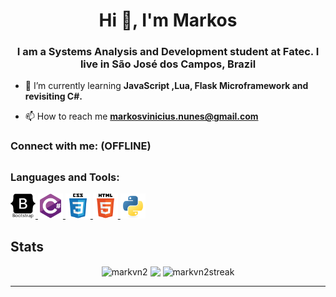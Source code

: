 <h1 align="center">Hi 👋, I'm Markos</h1>
<h3 align="center">I am a Systems Analysis and Development student at Fatec. I live in São José dos Campos, Brazil</h3>

- 🌱 I’m currently learning **JavaScript ,Lua, Flask Microframework and  revisiting C#.**

- 📫 How to reach me **markosvinicius.nunes@gmail.com**

<h3 align="left">Connect with me: (OFFLINE)</h3>
<p align="left">
</p>

  ##

<h3 align="left">Languages and Tools:</h3>
<p align="left"> <a href="https://getbootstrap.com" target="_blank" rel="noreferrer"> <img src="https://raw.githubusercontent.com/devicons/devicon/master/icons/bootstrap/bootstrap-plain-wordmark.svg" alt="bootstrap" width="40" height="40"/> </a> <a href="https://www.w3schools.com/cs/" target="_blank" rel="noreferrer"> <img src="https://raw.githubusercontent.com/devicons/devicon/master/icons/csharp/csharp-original.svg" alt="csharp" width="40" height="40"/> </a> <a href="https://www.w3schools.com/css/" target="_blank" rel="noreferrer"> <img src="https://raw.githubusercontent.com/devicons/devicon/master/icons/css3/css3-original-wordmark.svg" alt="css3" width="40" height="40"/> </a> <a href="https://www.w3.org/html/" target="_blank" rel="noreferrer"> <img src="https://raw.githubusercontent.com/devicons/devicon/master/icons/html5/html5-original-wordmark.svg" alt="html5" width="40" height="40"/> </a> <a href="https://www.python.org" target="_blank" rel="noreferrer"> <img src="https://raw.githubusercontent.com/devicons/devicon/master/icons/python/python-original.svg" alt="python" width="40" height="40"/> </a> </p>

## Stats
<div align="center">
  <img align="center" src="https://github-readme-stats.vercel.app/api?username=markvn2&show_icons=true&theme=dark&locale=en&border_radius=20" alt="markvn2"  height="200"/>
  <img align="center" src="https://github-readme-stats.vercel.app/api/top-langs/?username=markvn2&theme=dark&locale=en&layout=compact&border_radius=20" alt"markvn2lang"  height="200"/> 
  <img align="center" src="https://streak-stats.demolab.com?user=MarkVN2&theme=dark&date_format=M%20j%5B%2C%20Y%5D&border_radius=20" alt ="markvn2streak"   height="200"/>
</div>
<hr/>

